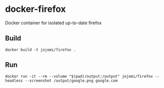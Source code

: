 # docker-firefox

Docker container for isolated up-to-date firefox


## Build

    docker build -t jojomi/firefox .


## Run

    docker run -it --rm --volume "$(pwd)/output:/output" jojomi/firefox --headless --screenshot /output/google.png google.com
